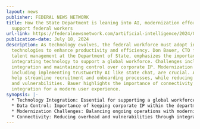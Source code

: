 ```yaml
---
layout: news
publisher: FEDERAL NEWS NETWORK
title: How the State Department is leaning into AI, modernization efforts to
  support federal workers
url-link: https://federalnewsnetwork.com/artificial-intelligence/2024/07/how-the-state-department-is-leaning-into-ai-modernization-efforts-to-support-federal-workers/
publication-date: July 18, 2024
description: As technology evolves, the federal workforce must adopt innovative
  technologies to enhance productivity and efficiency. Don Bauer, CTO for global
  talent management at the Department of State, emphasizes the importance of
  integrating technology to support a global workforce. Challenges include data
  integration and maintaining control over corporate IP. Modernization efforts,
  including implementing trustworthy AI like state chat, are crucial. AI can
  help streamline recruitment and onboarding processes, while reducing overhead
  and vulnerabilities. Bauer highlights the importance of connectivity and
  integration for a modern user experience.
synopsis: |-
  * Technology Integration: Essential for supporting a global workforce.
  * Data Control: Importance of keeping corporate IP within the department.
  * Modernization Challenges: Balancing ongoing operations with modernization.
  * Connectivity: Reducing overhead and vulnerabilities through integration.
---
```


